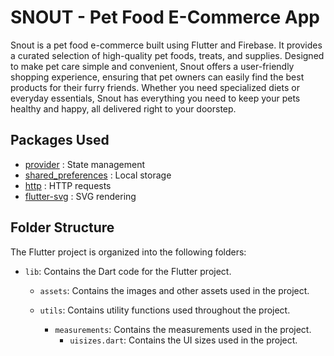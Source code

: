 # SNOUT - Pet Food E-Commerce App

Snout is a pet food e-commerce built using Flutter and Firebase. It provides a curated selection of high-quality pet foods, treats, and supplies. Designed to make pet care simple and convenient, Snout offers a user-friendly shopping experience, ensuring that pet owners can easily find the best products for their furry friends. Whether you need specialized diets or everyday essentials, Snout has everything you need to keep your pets healthy and happy, all delivered right to your doorstep.

## Packages Used

- [provider](https://pub.dev/packages/provider) : State management
- [shared_preferences](https://pub.dev/packages/shared_preferences) : Local storage
- [http](https://pub.dev/packages/http) : HTTP requests
- [flutter-svg](https://pub.dev/packages/flutter_svg) : SVG rendering

## Folder Structure

The Flutter project is organized into the following folders:

- `lib`: Contains the Dart code for the Flutter project.

  - `assets`: Contains the images and other assets used in the project.

  - `utils`: Contains utility functions used throughout the project.
    - `measurements`: Contains the measurements used in the project.
      - `uisizes.dart`: Contains the UI sizes used in the project.
